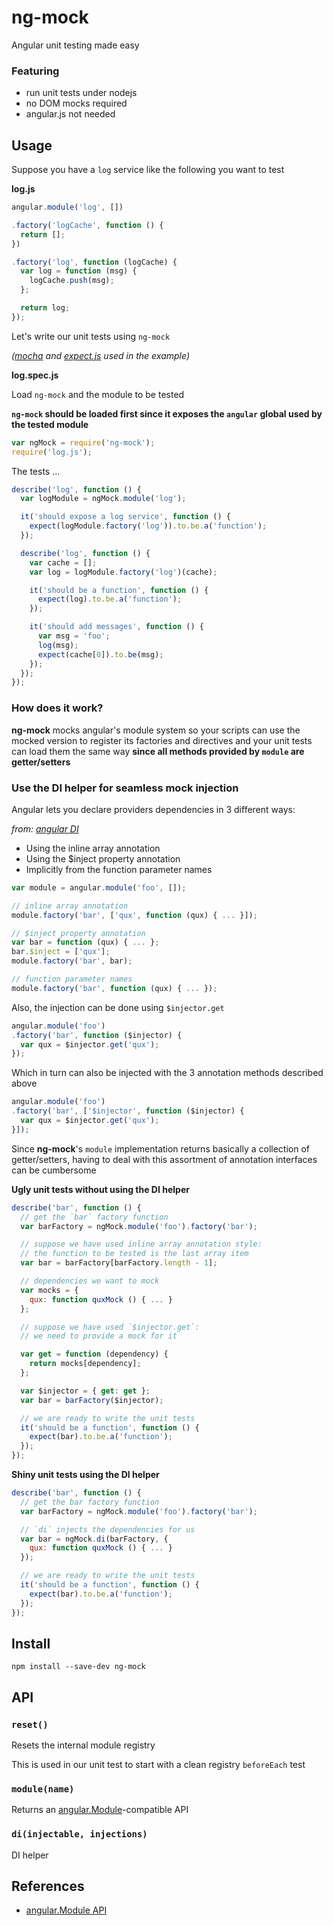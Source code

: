 ng-mock
=======

Angular unit testing made easy

### Featuring

  * run unit tests under nodejs
  * no DOM mocks required
  * angular.js not needed

Usage
-----

Suppose you have a `log` service like the following you want to test

**log.js**

```js
angular.module('log', [])

.factory('logCache', function () {
  return [];
})

.factory('log', function (logCache) {
  var log = function (msg) {
    logCache.push(msg);
  };

  return log;
});
```

Let's write our unit tests using `ng-mock`

_([mocha][2] and [expect.js][3] used in the example)_

**log.spec.js**

Load `ng-mock` and the module to be tested

**`ng-mock` should be loaded first since it exposes the `angular` global
used by the tested module**

```js
var ngMock = require('ng-mock');
require('log.js');
```

The tests ...

```js
describe('log', function () {
  var logModule = ngMock.module('log');

  it('should expose a log service', function () {
    expect(logModule.factory('log')).to.be.a('function');
  });

  describe('log', function () {
    var cache = [];
    var log = logModule.factory('log')(cache);

    it('should be a function', function () {
      expect(log).to.be.a('function');
    });

    it('should add messages', function () {
      var msg = 'foo';
      log(msg);
      expect(cache[0]).to.be(msg);
    });
  });
});
```

### How does it work?

**ng-mock** mocks angular's module system so your scripts can use the mocked
version to register its factories and directives and your unit tests can load
them the same way **since all methods provided by `module` are getter/setters**

### Use the DI helper for seamless mock injection

Angular lets you declare providers dependencies in 3 different ways:

_from: [angular DI](https://docs.angularjs.org/guide/di)_

  * Using the inline array annotation
  * Using the $inject property annotation
  * Implicitly from the function parameter names

```js
var module = angular.module('foo', []);

// inline array annotation
module.factory('bar', ['qux', function (qux) { ... }]);

// $inject property annotation
var bar = function (qux) { ... };
bar.$inject = ['qux'];
module.factory('bar', bar);

// function parameter names
module.factory('bar', function (qux) { ... });
```

Also, the injection can be done using `$injector.get`

```js
angular.module('foo')
.factory('bar', function ($injector) {
  var qux = $injector.get('qux');
});
```

Which in turn can also be injected with the 3 annotation methods described above

```js
angular.module('foo')
.factory('bar', ['$injector', function ($injector) {
  var qux = $injector.get('qux');
}]);
```

Since **ng-mock**'s `module` implementation returns basically a collection of
getter/setters, having to deal with this assortment of annotation interfaces can
be cumbersome

**Ugly unit tests without using the DI helper**

```js
describe('bar', function () {
  // get the `bar` factory function
  var barFactory = ngMock.module('foo').factory('bar');

  // suppose we have used inline array annotation style:
  // the function to be tested is the last array item
  var bar = barFactory[barFactory.length - 1];

  // dependencies we want to mock
  var mocks = {
    qux: function quxMock () { ... }
  };

  // suppose we have used `$injector.get`:
  // we need to provide a mock for it

  var get = function (dependency) {
    return mocks[dependency];
  };

  var $injector = { get: get };
  var bar = barFactory($injector);

  // we are ready to write the unit tests
  it('should be a function', function () {
    expect(bar).to.be.a('function');
  });
});
```

**Shiny unit tests using the DI helper**

```js
describe('bar', function () {
  // get the bar factory function
  var barFactory = ngMock.module('foo').factory('bar');

  // `di` injects the dependencies for us
  var bar = ngMock.di(barFactory, {
    qux: function quxMock () { ... }
  });

  // we are ready to write the unit tests
  it('should be a function', function () {
    expect(bar).to.be.a('function');
  });
});
```

Install
-------

    npm install --save-dev ng-mock

API
---

### `reset()`

Resets the internal module registry

This is used in our unit test to start with a clean registry `beforeEach` test

### `module(name)`

Returns an [angular.Module][1]-compatible API

### `di(injectable, injections)`

DI helper

References
----------

  * [angular.Module API][1]

[1]: https://docs.angularjs.org/api/ng/type/angular.Module
[2]: https://mochajs.org/
[3]: https://github.com/Automattic/expect.js
